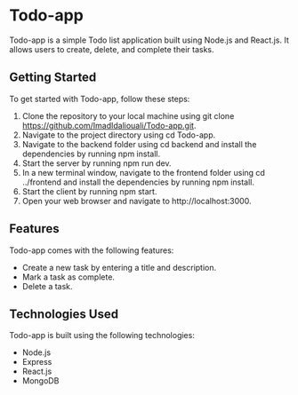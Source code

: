 # Todo-app

Todo-app is a simple Todo list application built using Node.js and React.js. It allows users to create, delete, and complete their tasks.

## Getting Started

To get started with Todo-app, follow these steps:

1. Clone the repository to your local machine using git clone https://github.com/ImadIdaliouali/Todo-app.git.
1. Navigate to the project directory using cd Todo-app.
1. Navigate to the backend folder using cd backend and install the dependencies by running npm install.
1. Start the server by running npm run dev.
1. In a new terminal window, navigate to the frontend folder using cd ../frontend and install the dependencies by running npm install.
1. Start the client by running npm start.
1. Open your web browser and navigate to http://localhost:3000.

## Features

Todo-app comes with the following features:

- Create a new task by entering a title and description.
- Mark a task as complete.
- Delete a task.

## Technologies Used

Todo-app is built using the following technologies:

- Node.js
- Express
- React.js
- MongoDB
